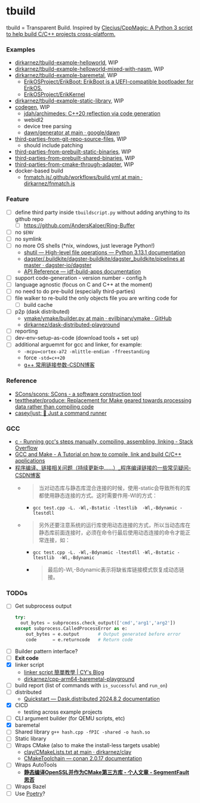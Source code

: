 tbuild
======
tbuild = Transparent Build. Inspired by [Clecius/CppMagic: A Python 3 script to help build C/C++ projects cross-platform.](https://github.com/Clecius/CppMagic)

### Examples
- [dirkarnez/tbuild-example-helloworld](https://github.com/dirkarnez/tbuild-example-helloworld), WIP
- [dirkarnez/tbuild-example-helloworld-mixed-with-nasm](https://github.com/dirkarnez/tbuild-example-helloworld-mixed-with-nasm), WIP
- [dirkarnez/tbuild-example-baremetal](https://github.com/dirkarnez/tbuild-example-baremetal), WIP
  - [ErikOSProject/ErikBoot: ErikBoot is a UEFI-compatible bootloader for ErikOS.](https://github.com/ErikOSProject/ErikBoot)
  - [ErikOSProject/ErikKernel](https://github.com/ErikOSProject/ErikKernel)
- [dirkarnez/tbuild-example-static-library](https://github.com/dirkarnez/tbuild-example-static-library), WIP
- [codegen](./examples/codegen), WIP
  - [jdah/archimedes: C++20 reflection via code generation](https://github.com/jdah/archimedes)
  - webidl2
  - device tree parsing
  - [dawn/generator at main · google/dawn](https://github.com/google/dawn/tree/main/generator)
- [third-parties-from-git-repo-source-files](./examples/third-parties-from-git-repo), WIP
  - should include patching
- [third-parties-from-prebuilt-static-binaries](./examples/third-parties-from-git-repo), WIP
- [third-parties-from-prebuilt-shared-binaries](./examples/third-parties-from-git-repo), WIP
- [third-parties-from-cmake-through-adapter](./examples/third-parties-from-git-repo), WIP
- docker-based build
  - [fnmatch.js/.github/workflows/build.yml at main · dirkarnez/fnmatch.js](https://github.com/dirkarnez/fnmatch.js/blob/main/.github/workflows/build.yml)

### Feature
- [ ] define third party inside `tbuildscript.py` without adding anything to its github repo
  - [ ] https://github.com/AndersKaloer/Ring-Buffer
- [ ] no `$ENV`
- [ ] no symlink
- [ ] no more OS shells (*nix, windows, just leverage Python!)
  - [shutil — High-level file operations — Python 3.13.1 documentation](https://docs.python.org/3/library/shutil.html)
  - [dagster/.buildkite/dagster-buildkite/dagster_buildkite/pipelines at master · dagster-io/dagster](https://github.com/dagster-io/dagster/tree/master/.buildkite/dagster-buildkite/dagster_buildkite)
  - [API Reference — idf-build-apps documentation](https://docs.espressif.com/projects/idf-build-apps/en/latest/references/api/modules.html)
- [ ] support code-generation
      - version number
      - config.h
- [ ] language agnostic (focus on C and C++ at the moment)
- [ ] no need to do pre-build (especially third-parties)
- [ ] file walker to re-build the only objects file you are writing code for
  - [ ] build cache
- [ ] p2p (dask distributed)
  - [ymake/ymake/builder.py at main · evilbinary/ymake · GitHub](https://github.com/evilbinary/ymake/blob/main/ymake/builder.py)
  - [dirkarnez/dask-distributed-playground](https://github.com/dirkarnez/dask-distributed-playground)
- [ ] reporting
- [ ] dev-env-setup-as-code (download tools + set up)
- [ ] additional arguemnt for gcc and linker, for example:
  - `-mcpu=cortex-a72 -mlittle-endian -ffreestanding`
  - force `-std=c++20`
  - [g++ 常用链接参数-CSDN博客](https://blog.csdn.net/yz930618/article/details/94987459)

### Reference
- [SCons/scons: SCons - a software construction tool](https://github.com/SCons/scons)
- [texttheater/produce: Replacement for Make geared towards processing data rather than compiling code](https://github.com/texttheater/produce)
- [casey/just: 🤖 Just a command runner](https://github.com/casey/just)

### GCC
- [c - Running gcc's steps manually, compiling, assembling, linking - Stack Overflow](https://stackoverflow.com/questions/8527743/running-gccs-steps-manually-compiling-assembling-linking)
- [GCC and Make - A Tutorial on how to compile, link and build C/C++ applications](https://www3.ntu.edu.sg/home/ehchua/programming/cpp/gcc_make.html)
- [程序编译、链接相关问题（持续更新中......）_程序编译链接的一些常见疑问-CSDN博客](https://blog.csdn.net/whyaiw/article/details/73658194)
  - > 当对动态库与静态库混合连接的时候，使用-static会导致所有的库都使用静态连接的方式。这时需要作用-Wl的方式：
    - `gcc test.cpp -L. -Wl,-Bstatic -ltestlib  -Wl,-Bdynamic -ltestdll `
  - > 另外还要注意系统的运行库使用动态连接的方式，所以当动态库在静态库前面连接时，必须在命令行最后使用动态连接的命令才能正常连接，如：
    - `gcc test.cpp -L. -Wl,-Bdynamic -ltestdll -Wl,-Bstatic -ltestlib  -Wl,-Bdynamic`
    - > 最后的-Wl,-Bdynamic表示将缺省库链接模式恢复成动态链接。

### TODOs
- [ ] Get subprocess output
  ```python
  try:
    out_bytes = subprocess.check_output(['cmd','arg1','arg2'])
  except subprocess.CalledProcessError as e:
      out_bytes = e.output       # Output generated before error
      code      = e.returncode   # Return code
  ```
- [ ] Builder pattern interface?
- [ ] **Exit code**
- [x] linker script
  - [linker script 簡單教學 | CY's Blog](https://evshary.com/2018/06/02/linker-script-%E7%B0%A1%E5%96%AE%E6%95%99%E5%AD%B8/#%E5%8F%96%E5%BE%97-section-%E7%9A%84%E4%BD%8D%E7%BD%AE)
  - [dirkarnez/cpp-arm64-baremetal-playground](https://github.com/dirkarnez/cpp-arm64-baremetal-playground)
- [ ] build report (list of commands with `is_successful` and `run_on`)
- [ ] distributed
  - [Quickstart — Dask.distributed 2024.8.2 documentation](https://distributed.dask.org/en/stable/quickstart.html)
- [x] CICD
  - testing across example projects
- [ ] CLI argument builder (for QEMU scripts, etc)
- [x] baremetal
- [ ] Shared library `g++ hash.cpp -fPIC -shared -o hash.so`
- [ ] Static library
- [ ] Wraps CMake (also to make the install-less targets usable)
  - [clay/CMakeLists.txt at main · dirkarnez/clay](https://github.com/dirkarnez/clay/blob/main/CMakeLists.txt) 
  - [CMakeToolchain — conan 2.0.17 documentation](https://docs.conan.io/2.0/reference/tools/cmake/cmaketoolchain.html) 
- [ ] Wraps AutoTools
  - [**静态编译OpenSSL并作为CMake第三方库 - 个人文章 - SegmentFault 思否**](https://segmentfault.com/a/1190000016017493)
- [ ] Wraps Bazel
- [ ] Use [Poetry](https://python-poetry.org/)?
